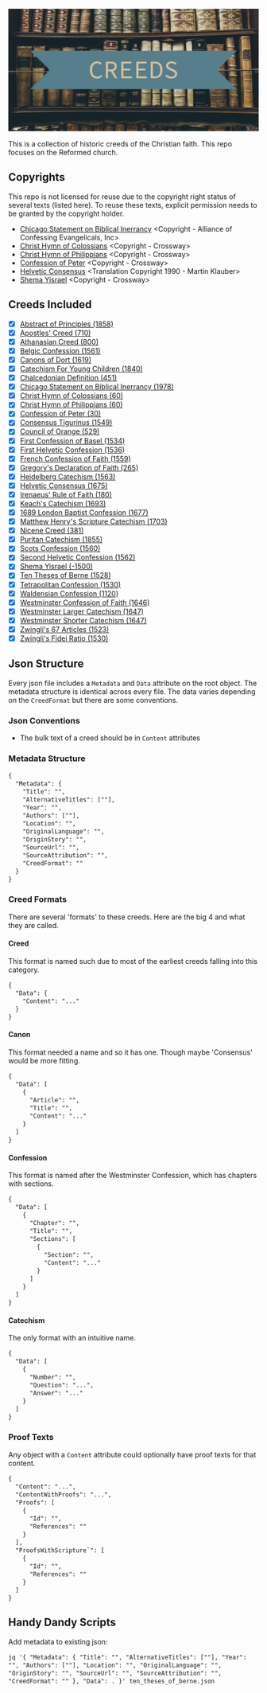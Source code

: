 <p align="center">
  <img src="./metadata/feature_graphic.png">
</p>

This is a collection of historic creeds of the Christian faith. This repo focuses on the Reformed church.
## Copyrights

This repo is not licensed for reuse due to the copyright right status of several texts (listed here). To reuse these texts, explicit permission needs to be granted by the copyright holder.

 - [Chicago Statement on Biblical Inerrancy](https://library.dts.edu/Pages/TL/Special/ICBI_1.pdf) <Copyright - Alliance of Confessing Evangelicals, Inc>
 - [Christ Hymn of Colossians](https://esv.literalword.com/?q=colossians+1%3A15-19) <Copyright - Crossway>
 - [Christ Hymn of Philippians](https://esv.literalword.com/?q=Philippians+2%3A6-10) <Copyright - Crossway>
 - [Confession of Peter](https://esv.literalword.com/?q=Matthew+16%3A16) <Copyright - Crossway>
 - [Helvetic Consensus](http://apostles-creed.org/wp-content/uploads/2014/07/Creed_Helvetic.pdf) <Translation Copyright 1990 - Martin Klauber>
 - [Shema Yisrael](https://esv.literalword.com/?q=deut+6%3A4) <Copyright - Crossway>
## Creeds Included
 - [x] [Abstract of Principles (1858)](https://www.sbts.edu/about/abstract/)
 - [x] [Apostles' Creed (710)](https://www.crcna.org/welcome/beliefs/creeds/apostles-creed)
 - [x] [Athanasian Creed (800)](https://www.wikiwand.com/en/Athanasian_Creed)
 - [x] [Belgic Confession (1561)](http://apostles-creed.org/wp-content/uploads/2014/07/belgic_confession.pdf)
 - [x] [Canons of Dort (1619)](http://apostles-creed.org/wp-content/uploads/2014/07/canons-of-dort.pdf)
 - [x] [Catechism For Young Children (1840)](https://static1.squarespace.com/static/590be125ff7c502a07752a5b/t/5a84cca971c10b7697dda564/1518652588323/Engles%2C+Joseph+Patterson%2C+Catechism+for+Young+Children.pdf)
 - [x] [Chalcedonian Definition (451)](https://www.ccel.org/ccel/schaff/creeds2.iv.i.iii.html)
 - [x] [Chicago Statement on Biblical Inerrancy (1978)](https://library.dts.edu/Pages/TL/Special/ICBI_1.pdf)
 - [x] [Christ Hymn of Colossians (60)](https://esv.literalword.com/?q=colossians+1%3A15-19)
 - [x] [Christ Hymn of Philippians (60)](https://esv.literalword.com/?q=Philippians+2%3A6-10)
 - [x] [Confession of Peter (30)](https://esv.literalword.com/?q=Matthew+16%3A16)
 - [x] [Consensus Tigurinus (1549)](http://apostles-creed.org/wp-content/uploads/2014/07/The-Consenus-Tigurinus-Zurich.pdf)
 - [x] [Council of Orange (529)](www.onthewing.org/user/Creed_Council%20of%20Orange%20-%20Pelagianism.pdf)
 - [x] [First Confession of Basel (1534)](http://apostles-creed.org/wp-content/uploads/2014/09/The-First-Confession-of-Basel-1534.pdf)
 - [x] [First Helvetic Confession (1536)](https://quod.lib.umich.edu/e/eebo/A13256.0001.001?rgn=main;view=fulltext)
 - [x] [French Confession of Faith (1559)](https://www.ccel.org/ccel/schaff/creeds3.iv.vii.html)
 - [x] [Gregory's Declaration of Faith (265)](https://ccel.org/ccel/gregory_thau/writings/anf06.iii.iii.i.i.html)
 - [x] [Heidelberg Catechism (1563)](http://apostles-creed.org/wp-content/uploads/2014/07/Heidelberg-Catechism-with-Intro.pdf)
 - [x] [Helvetic Consensus (1675)](http://apostles-creed.org/wp-content/uploads/2014/07/Creed_Helvetic.pdf)
 - [x] [Irenaeus' Rule of Faith (180)](https://ccel.org/ccel/irenaeus/against_heresies_i/anf01.ix.ii.xi.html)
 - [x] [Keach's Catechism (1693)](http://www.reformedreader.org/ccc/keachcat.htm)
 - [x] [1689 London Baptist Confession (1677)](http://apostles-creed.org/wp-content/uploads/2014/07/London-Baptist-of-Faith-1689.pdf)
 - [x] [Matthew Henry's Scripture Catechism (1703)](https://www.blueletterbible.org/study/ccc/mh_sc.cfm)
 - [x] [Nicene Creed (381)](http://www.onthewing.org/user/Creed_Nicene.pdf)
 - [x] [Puritan Catechism (1855)](https://www.blueletterbible.org/study/ccc/chs_puritancatechism.cfm)
 - [x] [Scots Confession (1560)](http://apostles-creed.org/wp-content/uploads/2014/07/Scots_Confession_1560.pdf)
 - [x] [Second Helvetic Confession (1562)](https://www.ccel.org/creeds/helvetic.htm)
 - [x] [Shema Yisrael (-1500)](https://esv.literalword.com/?q=deut+6%3A4)
 - [x] [Ten Theses of Berne (1528)](https://ccel.org/ccel/schaff/hcc8/hcc8.iv.iv.ii.html)
 - [x] [Tetrapolitan Confession (1530)](http://apostles-creed.org/wp-content/uploads/2014/09/tetrapolatan-strasbourg-swabian-confession.pdf)
 - [x] [Waldensian Confession (1120)](http://apostles-creed.org/wp-content/uploads/2014/07/waldensian_confession_1120.pdf)
 - [x] [Westminster Confession of Faith (1646)](http://apostles-creed.org/wp-content/uploads/2014/07/the-westminster-confession-of-faith.pdf)
 - [x] [Westminster Larger Catechism (1647)](http://apostles-creed.org/wp-content/uploads/2014/07/the-westminster-larger-catechism.pdf)
 - [x] [Westminster Shorter Catechism (1647)](https://www.apuritansmind.com/westminster-standards/shorter-catechism/)
 - [x] [Zwingli's 67 Articles (1523)](https://christianhistoryinstitute.org/study/module/zwinglis-sixty-seven-articles/)
 - [x] [Zwingli's Fidei Ratio (1530)](https://quod.lib.umich.edu/e/eebo2/A15880.0001.001?rgn=main;view=fulltext)
## Json Structure

Every json file includes a `Metadata` and `Data` attribute on the root object. The metadata structure is identical across every file. The data varies depending on the `CreedFormat` but there are some conventions.

### Json Conventions

- The bulk text of a creed should be in `Content` attributes

### Metadata Structure

```
{
  "Metadata": {
    "Title": "",
    "AlternativeTitles": [""],
    "Year": "",
    "Authors": [""],
    "Location": "",
    "OriginalLanguage": "",
    "OriginStory": "",
    "SourceUrl": "",
    "SourceAttribution": "",
    "CreedFormat": ""
  }
}
```

### Creed Formats

There are several 'formats' to these creeds. Here are the big 4 and what they are called.

#### Creed

This format is named such due to most of the earliest creeds falling into this category.

```
{
  "Data": {
    "Content": "..."
  }
}
```

#### Canon

This format needed a name and so it has one. Though maybe 'Consensus' would be more fitting.

```
{
  "Data": [
    {
      "Article": "",
      "Title": "",
      "Content": "..."
    }
  ]
}
```

#### Confession

This format is named after the Westminster Confession, which has chapters with sections.

```
{
  "Data": [
    {
      "Chapter": "",
      "Title": "",
      "Sections": [
        {
          "Section": "",
          "Content": "..."
        }
      ]
    }
  ]
}
```

#### Catechism

The only format with an intuitive name.

```
{
  "Data": [
    {
      "Number": "",
      "Question": "...",
      "Answer": "..."
    }
  ]
}
```

### Proof Texts

Any object with a `Content` attribute could optionally have proof texts for that content.

```
{
  "Content": "...",
  "ContentWithProofs": "...",
  "Proofs": [
    {
      "Id": "",
      "References": ""
    }
  ],
  "ProofsWithScripture`": [
    {
      "Id": "",
      "References": ""
    }
  ]
}
```

## Handy Dandy Scripts

Add metadata to existing json:

```
jq '{ "Metadata": { "Title": "", "AlternativeTitles": [""], "Year": "", "Authors": [""], "Location": "", "OriginalLanguage": "", "OriginStory": "", "SourceUrl": "", "SourceAttribution": "", "CreedFormat": "" }, "Data": . }' ten_theses_of_berne.json
```
